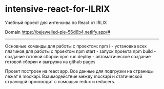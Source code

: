 # intensive-react-for-ILRIX
Учебный проект для интенсива по React от IRLIX

Domain https://bejewelled-pie-56d6b4.netlify.app/#

-------------------------------------------------------------------------------------------------------------------------------------------------------------------------
Основные команды для работы с проектом: 
npm i - установка всех плагинов для работы с проектом 
npm start - запуск проекта
npm build - создание готовой сборки
npm run deploy - автоматическое создание готовой сборки и выгрузка на github pages

Проект построен на react app. Все данные для подгрузки на страницы лежат в mockapi. Взаимодействие между mockapi и статической страницой происходит с помощью redux и reducers. 
